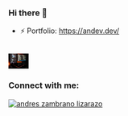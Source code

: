 ### Hi there 👋

<!--
**nativeforest/nativeforest** is a ✨ _special_ ✨ repository because its `README.md` (this file) appears on your GitHub profile.

Here are some ideas to get you started:

- 🔭 I’m currently working on ...
- 🌱 I’m currently learning ...
- 👯 I’m looking to collaborate on ...
- 🤔 I’m looking for help with ...
- 💬 Ask me about ...
- 📫 How to reach me: ...
- 😄 Pronouns: ...
- ⚡ Fun fact: ...
-->


- ⚡ Portfolio: https://andev.dev/

<br>
<img align="center"
      src="./assets/img/programing.jpeg"
      alt="andres zambrano lizarazo" height="30" width="40" />
      
<h3 align="left">Connect with me:</h3>
<p align="left">
  <a href="https://www.linkedin.com/in/andres-zambrano-lizarazo-4a2129192" target="_blank"><img align="center"
      src="https://raw.githubusercontent.com/rahuldkjain/github-profile-readme-generator/master/src/images/icons/Social/linked-in-alt.svg"
      alt="andres zambrano lizarazo" height="30" width="40" />
</p>
